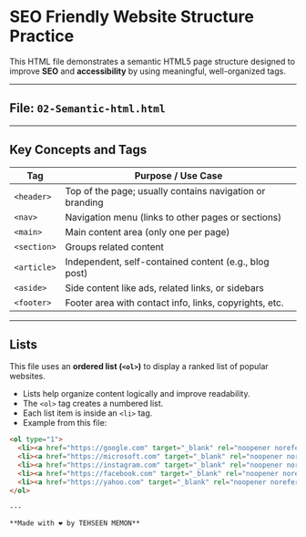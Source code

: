 # SEO Friendly Website Structure Practice

This HTML file demonstrates a semantic HTML5 page structure designed to improve **SEO** and **accessibility** by using meaningful, well-organized tags.

---

## File: `02-Semantic-html.html`

---

## Key Concepts and Tags

| Tag         | Purpose / Use Case                                           |
|-------------|-------------------------------------------------------------|
| `<header>`  | Top of the page; usually contains navigation or branding    |
| `<nav>`     | Navigation menu (links to other pages or sections)          |
| `<main>`    | Main content area (only one per page)                        |
| `<section>` | Groups related content                                      |
| `<article>` | Independent, self-contained content (e.g., blog post)       |
| `<aside>`   | Side content like ads, related links, or sidebars            |
| `<footer>`  | Footer area with contact info, links, copyrights, etc.      |

---

## Lists

This file uses an **ordered list (`<ol>`)** to display a ranked list of popular websites.

- Lists help organize content logically and improve readability.
- The `<ol>` tag creates a numbered list.
- Each list item is inside an `<li>` tag.
- Example from this file:

```html
<ol type="1">
  <li><a href="https://google.com" target="_blank" rel="noopener noreferrer">Google</a></li>
  <li><a href="https://microsoft.com" target="_blank" rel="noopener noreferrer">Microsoft</a></li>
  <li><a href="https://instagram.com" target="_blank" rel="noopener noreferrer">Instagram</a></li>
  <li><a href="https://facebook.com" target="_blank" rel="noopener noreferrer">Facebook</a></li>
  <li><a href="https://yahoo.com" target="_blank" rel="noopener noreferrer">Yahoo</a></li>
</ol>

---

**Made with ❤️ by TEHSEEN MEMON**